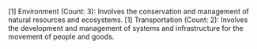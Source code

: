 [1] Environment (Count: 3): Involves the conservation and management of natural resources and ecosystems.
[1] Transportation (Count: 2): Involves the development and management of systems and infrastructure for the movement of people and goods.
